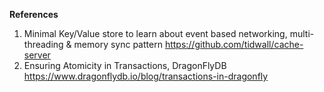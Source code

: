 **References**

1. Minimal Key/Value store to learn about event based networking, multi-threading & memory sync pattern
   https://github.com/tidwall/cache-server
3. Ensuring Atomicity in Transactions, DragonFlyDB 
   https://www.dragonflydb.io/blog/transactions-in-dragonfly
